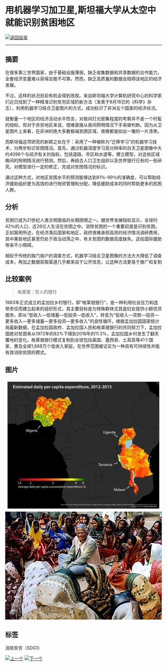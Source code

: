 # 用机器学习加卫星,斯坦福大学从太空中就能识别贫困地区

[![返回目录](http://img.shields.io/badge/点击-返回目录-875A7B.svg?style=flat&colorA=8F8F8F)](/)

----------

## 摘要

在很多第三世界国家，由于基础设施薄弱，缺乏收集数据和共享数据的合作能力，全套经济变量难以获得且极不可靠。然而，缺乏高质量的数据会阻碍该地区的经济发展。

不过，这样的状况目前有机会得到改观。来自斯坦福大学计算机研究中心的科学家们近日找到了一种精准识别贫穷区域的新方法（发表于8月18日的《科学》杂志），利用机器学习结合卫星图片的方式，成功标识了非洲五个国家的经济状况。

就衡量一个地区的经济活动水平而言，对夜间灯光密集程度的考察并不是一个时髦的指标。但对于赤贫地区来说，很难直接从夜间照明情况下手来做判断。因为从卫星图片上来看，在非洲的绝大多数极端贫困区域，夜晚都是如出一辙的一片漆黑。

而斯坦福这项研究的新颖之处在于：采用了一种被称为“迁移学习”的机器学习技术，分两步标识贫困情况。首先，通过机器深度学习高分辨率的白天卫星图像中大约4096个与经济有关的指标，包括道路、市区和水道等，建立模型，对这些区域晚间的照明情况进行预测。然后，再结合人口卫生组织以及世界银行已有的一些研究，对模型进行一定的修正，完成对贫困情况的标识。

通过这种方式，对地区贫困水平的预测能够达到81％-99％的准确度，可以帮助经济援助组织更为高效的进行物资管理和分配，降低援助成本的同时帮助更多的贫困人群。


## 分析

贫困已成为21世纪人类文明面临的长期困境之一。据世界发展指标显示，全球约42％的人口，近26亿人生活在贫困之中。消除贫困的一个重要前提是识别贫困。正如案例所述，在经济落后国家和地区，政府很难承担高昂的经济情况调研费用，其中某些地区甚至仍处于政治动荡之中，有关贫困的数据高度缺失。这给国际援助带来不小障碍。

相较于传统的挨门挨户的调查方式，机器学习结合卫星图像的方法大大降低了调查成本，再加之数据获取渠道几乎都来自于公开信息，让这种方法更易于推广和复制


## 比较案例

> 格莱珉：穷人的银行

1983年正式成立的孟加拉乡村银行，即“格莱珉银行”，是一种利用社会压力和连带责任而建立起来的组织形式，其主要目标是为特殊群体尤其是妇女提供小额信贷服务，即从“低收入—低储蓄—低投资—低收入”，转变为“低收入—贷款—投资—更多收入—更多储蓄—更多投资—更多收入”的良性循环。根据孟加拉国国家统计局最新数据，在孟加拉国政府、孟加拉国人民和格莱珉银行的共同努力下，孟加拉国绝对贫困率从1972年的82%下降到2018年的11.3%，孟加拉国乡村发生了翻天覆地的变化。格莱珉银行模式复制到全球包括美国、墨西哥、土耳其等41个国家，惠及全球1,688万个低收入家庭，在世界范围被证实为一种具有可持续性并能有效消除贫困的模式。




## 图片

![图片](2.1.jpg)
![图片](2.2.jpg)

## 标签

消除贫穷（SDG1）


 [![上一个](http://img.shields.io/badge/查看-上一个-875A7B.svg?style=flat&colorA=8F8F8F)](1.md) [![下一个](http://img.shields.io/badge/查看-下一个-875A7B.svg?style=flat&colorA=8F8F8F)](/case/2/1.md) 
